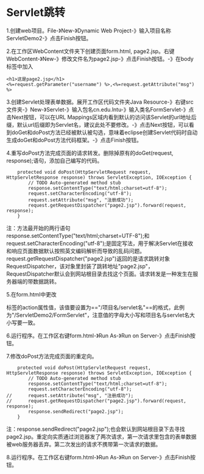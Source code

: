 # Servlet跳转

1.创建web项目。File-》New-》Dynamic Web Project-》输入项目名称ServletDemo2-》点击Finish按钮。

2.在工作区WebContent文件夹下创建页面form.html, page2.jsp。右键WebContent-》New-》修改文件名为page2.jsp-》点击Finish按钮。-》在body标签中加入

```
<h1>这是page2.jsp</h1>
<%=request.getParameter("username") %>,<%=request.getAttribute("msg") %>
```

3.创建Servlet处理表单数据。展开工作区代码文件夹Java Resource-》右键src文件夹-》New-》Servlet-》输入包名cn.edu.lntu-》输入类名FormServlet-》点击Next按钮，可以在URL Mappings区域内看到默认的访问该Servlet的url地址后缀，默认url后缀即为Servlet名，建议此处不要修改。-》点击Next按钮，可以看到doGet和doPost方法已经被默认被勾选，意味着eclipse创建Servlet代码时自动生成doGet和doPost方法代码框架。-》点击Finish按钮。

4.重写doPost方法完成页面的请求转发。删除掉原有的doGet(request, response);语句，添加自己编写的代码。

```
	protected void doPost(HttpServletRequest request, HttpServletResponse response) throws ServletException, IOException {
		// TODO Auto-generated method stub
		response.setContentType("text/html;charset=utf-8");
		request.setCharacterEncoding("utf-8");
		request.setAttribute("msg", "注册成功");
		request.getRequestDispatcher("page2.jsp").forward(request, response);
	}

```

注：方法最开始的两行语句response.setContentType("text/html;charset=UTF-8");和request.setCharacterEncoding("utf-8");是固定写法，用于解决Servlet在接收和响应页面数据默认按照英文编码解析而导致的乱码问题。request.getRequestDispatcher("page2.jsp")返回的是请求跳转对象RequestDispatcher，该对象里封装了跳转地址"page2.jsp"，RequestDispatcher默认会到网站根目录去找这个页面。请求转发是一种发生在服务器端的带数据跳转。

5.在form.html中更改<form>标签的action属性值，该值要设置为=="/项目名/servlet名"==的格式，此例为"/ServletDemo2/FormServlet"，注意值的字母大小写和项目名与servlet名大小写要一致。

6.运行程序。在工作区右键form.html-》Run As-》Run on Server-》点击Finish按钮。

7.修改doPost方法完成页面的重定向。

```
	protected void doPost(HttpServletRequest request, HttpServletResponse response) throws ServletException, IOException {
		// TODO Auto-generated method stub
		response.setContentType("text/html;charset=utf-8");
		request.setCharacterEncoding("utf-8");
//		request.setAttribute("msg", "注册成功");
//		request.getRequestDispatcher("page2.jsp").forward(request, response);
		response.sendRedirect("page2.jsp");
	}
```

注：response.sendRedirect("page2.jsp");也会默认到网站根目录下去寻找page2.jsp。重定向实质通过浏览器发了两次请求，第一次请求里包含的表单数据被web服务器丢弃。第二次发出的请求不携带第一次请求的数据。

8.运行程序。在工作区右键form.html-》Run As-》Run on Server-》点击Finish按钮。



